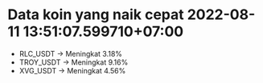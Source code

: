 # Data koin yang naik cepat 2022-08-11 13:51:07.599710+07:00

* RLC_USDT -> Meningkat 3.18%
* TROY_USDT -> Meningkat 9.16%
* XVG_USDT -> Meningkat 4.56%
